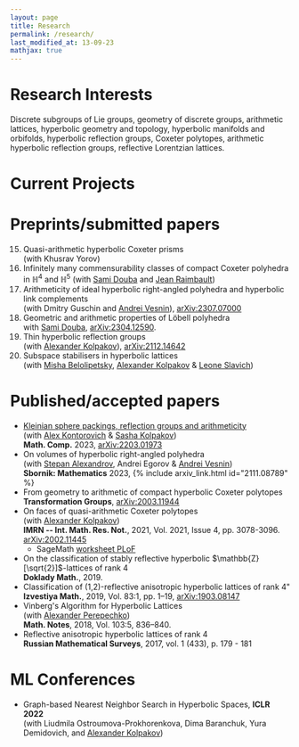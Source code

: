 ```yaml
---
layout: page
title: Research
permalink: /research/
last_modified_at: 13-09-23
mathjax: true
---
```



# Research Interests
Discrete subgroups of Lie groups, geometry of discrete groups, arithmetic lattices, hyperbolic geometry and topology, hyperbolic manifolds and orbifolds, hyperbolic reflection groups, Coxeter polytopes, arithmetic hyperbolic reflection groups, reflective Lorentzian lattices.

# Current Projects


# Preprints/submitted papers

15. Quasi-arithmetic hyperbolic Coxeter prisms\
  (with Khusrav Yorov)
14. Infinitely many commensurability classes of compact Coxeter polyhedra in $\mathbb{H}^4$ and $\mathbb{H}^5$ 
  (with [Sami Douba](https://www.ihes.fr/~/douba/) and [Jean Raimbault](https://www.i2m.univ-amu.fr/perso/jean.raimbault/))
13. Arithmeticity of ideal hyperbolic right-angled polyhedra and hyperbolic link complements\
  (with Dmitry Guschin and [Andrei Vesnin](http://math.nsc.ru/~vesnin/)), [arXiv:2307.07000](https://arxiv.org/abs/2307.07000) 
12. Geometric and arithmetic properties of Löbell polyhedra\
  with [Sami Douba](https://www.ihes.fr/~/douba/), [arXiv:2304.12590](https://arxiv.org/abs/2304.12590).
11. Thin hyperbolic reflection groups\
  (with [Alexander Kolpakov](https://sashakolpakov.wordpress.com/)), [arXiv:2112.14642](https://arxiv.org/abs/2112.14642)
10. Subspace stabilisers in hyperbolic lattices\
  (with [Misha Belolipetsky](http://w3.impa.br/~mbel/), [Alexander Kolpakov](https://sashakolpakov.wordpress.com/) & [Leone Slavich](http://matematica.unipv.it/slavich/)) 

# Published/accepted papers

- [Kleinian sphere packings, reflection groups and arithmeticity](https://arxiv.org/abs/2203.01973)\
  (with [Alex Kontorovich](https://sites.math.rutgers.edu/~alexk/) & [Sasha Kolpakov](https://sashakolpakov.wordpress.com/))\
  **Math. Comp.** 2023, [arXiv:2203.01973](https://arxiv.org/abs/2203.01973)
- On volumes of hyperbolic right-angled polyhedra\
  (with [Stepan Alexandrov](https://cyanprism.github.io/), Andrei Egorov & [Andrei Vesnin](http://math.nsc.ru/~vesnin/))\
  **Sbornik: Mathematics** 2023, {% include arxiv_link.html id="2111.08789" %}
- From geometry to arithmetic of compact hyperbolic Coxeter polytopes\
  **Transformation Groups**, [arXiv:2003.11944](https://arxiv.org/abs/2003.11944)
- On faces of quasi-arithmetic Coxeter polytopes\
  (with [Alexander Kolpakov](https://sashakolpakov.wordpress.com/))\
  **IMRN -- Int. Math. Res. Not.**, 2021, Vol. 2021, Issue 4, pp. 3078-3096. [arXiv:2002.11445](https://arxiv.org/abs/2002.11445v2)
  + SageMath [worksheet PLoF](https://www.dropbox.com/s/l8rntjle8wwrrph/PLoF_Lower_dimensional_faces.ipynb)
- On the classification of stably reflective hyperbolic $\mathbb{Z}[\sqrt{2}]$-lattices of rank $4$\
  **Doklady Math.**, 2019.
- Classification of (1,2)-reflective anisotropic hyperbolic lattices of rank 4"\
  **Izvestiya Math.**, 2019, Vol. 83:1, pp. 1–19, [arXiv:1903.08147](https://arxiv.org/abs/1903.08147v1)
- Vinberg's Algorithm for Hyperbolic Lattices\
  (with [Alexander Perepechko](http://a.perep.ru/))\
  **Math. Notes**, 2018, Vol. 103:5, 836–840.
- Reflective anisotropic hyperbolic lattices of rank 4\
  **Russian Mathematical Surveys**, 2017, vol. 1 (433), p. 179 - 181
  
# ML Conferences

- Graph-based Nearest Neighbor Search in Hyperbolic Spaces, **ICLR 2022**\
  (with Liudmila Ostroumova-Prokhorenkova, Dima Baranchuk, Yura Demidovich, and [Alexander Kolpakov](https://sashakolpakov.wordpress.com/))
